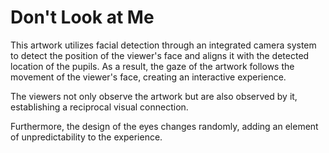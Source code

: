 # Don't Look at Me
This artwork utilizes facial detection through an integrated camera system to detect the position of the viewer's face and aligns it with the detected location of the pupils. As a result, the gaze of the artwork follows the movement of the viewer's face, creating an interactive experience.

The viewers not only observe the artwork but are also observed by it, establishing a reciprocal visual connection.

Furthermore, the design of the eyes changes randomly, adding an element of unpredictability to the experience.
